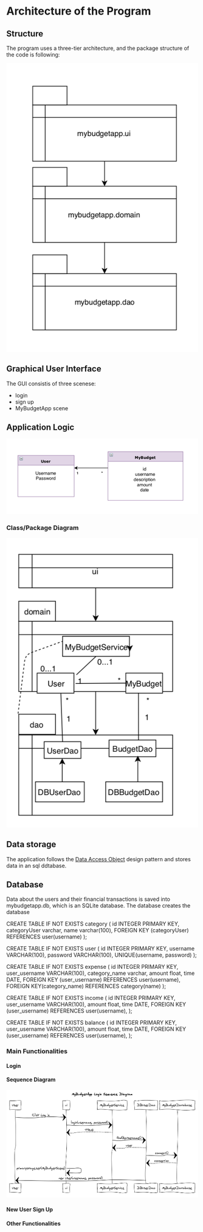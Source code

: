 # Architecture of the Program

## Structure

The program uses a three-tier architecture, and the package structure of the code is following:


<img src="https://github.com/sainioan/gitRep/blob/master/pictures/Structure.png">

## Graphical User Interface

The GUI consistis of three scenese:
- login
- sign up 
- MyBudgetApp scene

## Application Logic

<img src="https://github.com/sainioan/gitRep/blob/master/pictures/Sovelluslogiikka.png">


### Class/Package Diagram
<img src="https://github.com/sainioan/gitRep/blob/master/pictures/class diagram.png">

## Data storage

The application follows the  [Data Access Object](https://en.wikipedia.org/wiki/Data_access_object) design pattern and stores data in an sql ddtabase.

## Database

Data about the users and their financial transactions is saved into mybudgetapp.db, which is an SQLite database. 
The database creates the database 

CREATE TABLE IF NOT EXISTS category (
id INTEGER PRIMARY KEY,
categoryUser varchar, 
name varchar(100),
FOREIGN KEY (categoryUser) REFERENCES user(username)
);
 
 CREATE TABLE IF NOT EXISTS user (
 id INTEGER PRIMARY KEY, 
 username VARCHAR(100),
 password VARCHAR(100),
 UNIQUE(username, password)
 );
 
 CREATE TABLE IF NOT EXISTS expense (
 id INTEGER PRIMARY KEY, 
 user_username VARCHAR(100),
 category_name varchar,
 amount float,
 time DATE,
 FOREIGN KEY (user_username) REFERENCES user(username),
 FOREIGN KEY(category_name) REFERENCES category(name)
 );
 
 CREATE TABLE IF NOT EXISTS income (
 id INTEGER PRIMARY KEY, 
 user_username VARCHAR(100),
 amount float,
 time DATE,
 FOREIGN KEY (user_username) REFERENCES user(username),
 );
 
 CREATE TABLE IF NOT EXISTS balance (
 id INTEGER PRIMARY KEY, 
 user_username VARCHAR(100),
 amount float,
 time DATE,
 FOREIGN KEY (user_username) REFERENCES user(username),
 );
 
 
### Main Functionalities

#### Login

#### Sequence Diagram

<img src="https://github.com/sainioan/gitRep/blob/master/pictures/MyBudgetApp Login Sequence Diagram.png">

#### New User Sign Up


#### Other Functionalities





